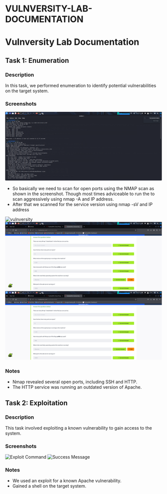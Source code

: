 # VULNVERSITY-LAB-DOCUMENTATION
# Vulnversity Lab Documentation

## Task 1: Enumeration
### Description
In this task, we performed enumeration to identify potential vulnerabilities on the target system.

### Screenshots
![Nmap Scan](screenshots-Nmap_scan.png)
- So basically we need to scan for open ports using the NMAP scan as shown in the screenshot. Though most times adviceable to run the to scan aggressively using nmap -A and IP address.
- After that we scanned for the service version using nmap -sV and IP address

![vulnversity](vulnversity.png)
![Nmap answer](nmapanswer.png)
![Nmao answer](nmapanswer.png)
### Notes
- Nmap revealed several open ports, including SSH and HTTP.
- The HTTP service was running an outdated version of Apache.

## Task 2: Exploitation
### Description
This task involved exploiting a known vulnerability to gain access to the system.

### Screenshots
![Exploit Command](screenshots/exploit_command.png)
![Success Message](screenshots/success_message.png)

### Notes
- We used an exploit for a known Apache vulnerability.
- Gained a shell on the target system.
